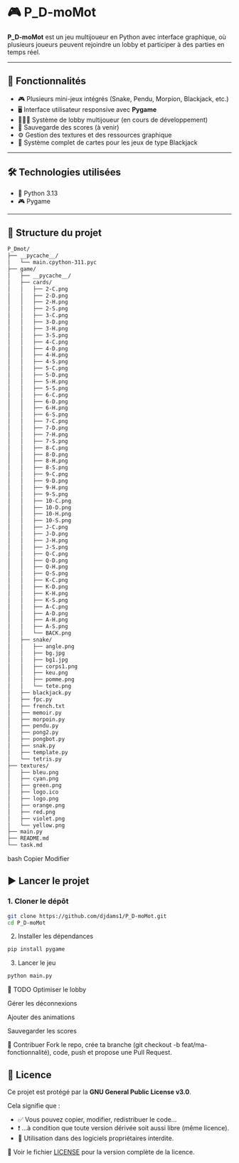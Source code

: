 # 🎮 P_D-moMot

**P_D-moMot** est un jeu multijoueur en Python avec interface graphique, où plusieurs joueurs peuvent rejoindre un lobby et participer à des parties en temps réel.

---

## 🚀 Fonctionnalités

- 🎮 Plusieurs mini-jeux intégrés (Snake, Pendu, Morpion, Blackjack, etc.)
- 🖥️ Interface utilisateur responsive avec **Pygame**
- 🧑‍🤝‍🧑 Système de lobby multijoueur (en cours de développement)
- 💾 Sauvegarde des scores (à venir)
- ⚙️ Gestion des textures et des ressources graphique
- 🎴 Système complet de cartes pour les jeux de type Blackjack

---

## 🛠️ Technologies utilisées

- 🐍 Python 3.13
- 🎮 Pygame

---

## 📁 Structure du projet


```bash
P_Dmot/
├── __pycache__/
│   └── main.cpython-311.pyc
├── game/
│   ├── __pycache__/
│   ├── cards/
│   │   ├── 2-C.png
│   │   ├── 2-D.png
│   │   ├── 2-H.png
│   │   ├── 2-S.png
│   │   ├── 3-C.png
│   │   ├── 3-D.png
│   │   ├── 3-H.png
│   │   ├── 3-S.png
│   │   ├── 4-C.png
│   │   ├── 4-D.png
│   │   ├── 4-H.png
│   │   ├── 4-S.png
│   │   ├── 5-C.png
│   │   ├── 5-D.png
│   │   ├── 5-H.png
│   │   ├── 5-S.png
│   │   ├── 6-C.png
│   │   ├── 6-D.png
│   │   ├── 6-H.png
│   │   ├── 6-S.png
│   │   ├── 7-C.png
│   │   ├── 7-D.png
│   │   ├── 7-H.png
│   │   ├── 7-S.png
│   │   ├── 8-C.png
│   │   ├── 8-D.png
│   │   ├── 8-H.png
│   │   ├── 8-S.png
│   │   ├── 9-C.png
│   │   ├── 9-D.png
│   │   ├── 9-H.png
│   │   ├── 9-S.png
│   │   ├── 10-C.png
│   │   ├── 10-D.png
│   │   ├── 10-H.png
│   │   ├── 10-S.png
│   │   ├── J-C.png
│   │   ├── J-D.png
│   │   ├── J-H.png
│   │   ├── J-S.png
│   │   ├── Q-C.png
│   │   ├── Q-D.png
│   │   ├── Q-H.png
│   │   ├── Q-S.png
│   │   ├── K-C.png
│   │   ├── K-D.png
│   │   ├── K-H.png
│   │   ├── K-S.png
│   │   ├── A-C.png
│   │   ├── A-D.png
│   │   ├── A-H.png
│   │   ├── A-S.png
│   │   └── BACK.png
│   ├── snake/
│   │   ├── angle.png
│   │   ├── bg.jpg
│   │   ├── bg1.jpg
│   │   ├── corps1.png
│   │   ├── keu.png
│   │   ├── pomme.png
│   │   └── tete.png
│   ├── blackjack.py
│   ├── fpc.py
│   ├── french.txt
│   ├── memoir.py
│   ├── morpoin.py
│   ├── pendu.py
│   ├── pong2.py
│   ├── pongbot.py
│   ├── snak.py
│   ├── template.py
│   └── tetris.py
├── textures/
│   ├── bleu.png
│   ├── cyan.png
│   ├── green.png
│   ├── logo.ico
│   ├── logo.png
│   ├── orange.png
│   ├── red.png
│   ├── violet.png
│   └── yellow.png
├── main.py
├── README.md
└── task.md
```

bash
Copier
Modifier

## ▶️ Lancer le projet

### 1. Cloner le dépôt

```bash
git clone https://github.com/djdams1/P_D-moMot.git
cd P_D-moMot
```
2. Installer les dépendances
```bash
pip install pygame
```
3. Lancer le jeu
```bash
python main.py
```
🧠 TODO
Optimiser le lobby

Gérer les déconnexions

Ajouter des animations

Sauvegarder les scores

🤝 Contribuer
Fork le repo, crée ta branche (git checkout -b feat/ma-fonctionnalité), code, push et propose une Pull Request.

## 📄 Licence

Ce projet est protégé par la **GNU General Public License v3.0**.

Cela signifie que :
- ✅ Vous pouvez copier, modifier, redistribuer le code...
- ❗️ ...à condition que toute version dérivée soit aussi libre (même licence).
- 🚫 Utilisation dans des logiciels propriétaires interdite.

🧾 Voir le fichier [LICENSE](./LICENSE) pour la version complète de la licence.
